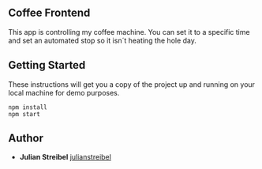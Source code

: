 ## Coffee Frontend

This app is controlling my coffee machine.
You can set it to a specific time and set an automated stop so it isn´t heating the hole day.

## Getting Started

These instructions will get you a copy of the project up and running on your local machine for demo purposes.

```
npm install
npm start
```

## Author

* **Julian Streibel** [julianstreibel](https://github.com/julianstreibl)

